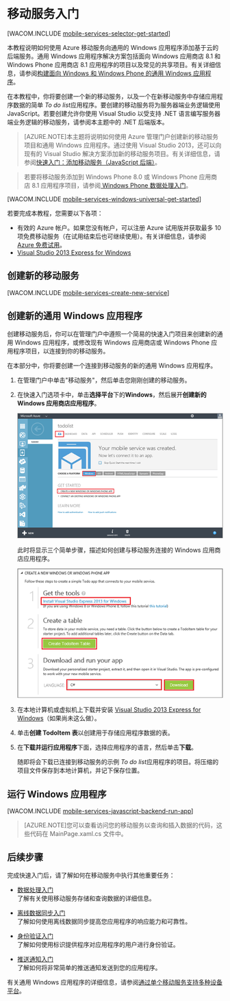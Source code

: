 <properties pageTitle="Windows 应用商店应用程序移动服务入门 | 移动开发人员中心" metaKeywords="" description="请按照本教程开始使用 Azure 移动服务在 C# 或 JavaScript 中进行 Windows 应用商店开发。 " metaCanonical="" services="mobile-services" documentationCenter="Mobile" title="Get started with Mobile Services" authors="glenga" solutions="" manager="dwrede" editor="" />

<tags 
wacn.date="04/11/2015"
ms.service="mobile-services" ms.workload="mobile" ms.tgt_pltfrm="mobile-windows-store" ms.devlang="dotnet" ms.topic="hero-article" ms.date="02/10/2015" ms.author="glenga" />

# <a name="getting-started"> </a>移动服务入门

[WACOM.INCLUDE [mobile-services-selector-get-started](../includes/mobile-services-selector-get-started.md)]

本教程说明如何使用 Azure 移动服务向通用的 Windows 应用程序添加基于云的后端服务。通用 Windows 应用程序解决方案包括面向 Windows 应用商店 8.1 和 Windows Phone 应用商店 8.1 应用程序的项目以及常见的共享项目。有关详细信息，请参阅[构建面向 Windows 和 Windows Phone 的通用 Windows 应用程序](https://msdn.microsoft.com/zh-CN/library/windows/apps/xaml/dn609832.aspx)。

在本教程中，你将要创建一个新的移动服务，以及一个在新移动服务中存储应用程序数据的简单 *To do list*应用程序。要创建的移动服务将为服务器端业务逻辑使用 JavaScript。若要创建允许你使用 Visual Studio 以受支持 .NET 语言编写服务器端业务逻辑的移动服务，请参阅本主题中的 .NET 后端版本。

>[AZURE.NOTE]本主题将说明如何使用 Azure 管理门户创建新的移动服务项目和通用 Windows 应用程序。通过使用 Visual Studio 2013，还可以向现有的 Visual Studio 解决方案添加新的移动服务项目。有关详细信息，请参阅[快速入门：添加移动服务（JavaScript 后端）](https://msdn.microsoft.com/zh-CN/library/windows/apps/xaml/dn263180.aspx)。

>若要将移动服务添加到 Windows Phone 8.0 或 Windows Phone 应用商店 8.1 应用程序项目，请参阅[ Windows Phone 数据处理入门](/zh-cn/documentation/articles/mobile-services-windows-phone-get-started-data)。

[WACOM.INCLUDE [mobile-services-windows-universal-get-started](../includes/mobile-services-windows-universal-get-started.md)]

若要完成本教程，您需要以下各项：

* 有效的 Azure 帐户。如果您没有帐户，可以注册 Azure 试用版并获取最多 10 项免费移动服务（在试用结束后也可继续使用）。有关详细信息，请参阅 [Azure 免费试用](/zh-cn/pricing/1rmb-trial/?WT.mc_id=A0E0E5C02&amp;returnurl=http%3A%2F%2Fwww.windowsazure.cn%2Fzh-cn%2Fdocumentation%2Farticles%2Fmobile-services-javascript-backend-windows-store-javascript-get-started%2F)。
* [Visual Studio 2013 Express for Windows] 

## 创建新的移动服务

[WACOM.INCLUDE [mobile-services-create-new-service](../includes/mobile-services-create-new-service.md)]

## 创建新的通用 Windows 应用程序

创建移动服务后，你可以在管理门户中遵照一个简易的快速入门项目来创建新的通用 Windows 应用程序，或修改现有 Windows 应用商店或 Windows Phone 应用程序项目，以连接到你的移动服务。 

在本部分中，你将要创建一个连接到移动服务的新的通用 Windows 应用程序。

1.  在管理门户中单击"移动服务"，然后单击您刚刚创建的移动服务。

   
2. 在快速入门选项卡中，单击**选择平台**下的**Windows**，然后展开**创建新的 Windows 应用商店应用程序**。

   ![](./media/mobile-services-javascript-backend-windows-store-dotnet-get-started/mobile-portal-quickstart.png)

   此时将显示三个简单步骤，描述如何创建与移动服务连接的 Windows 应用商店应用程序。

  	![](./media/mobile-services-javascript-backend-windows-store-dotnet-get-started/mobile-quickstart-steps.png)

3. 在本地计算机或虚拟机上下载并安装 [Visual Studio 2013 Express for Windows]（如果尚未这么做）。

4. 单击**创建 TodoItem 表**以创建用于存储应用程序数据的表。

5. 在**下载并运行应用程序**下面，选择应用程序的语言，然后单击**下载**。 

  	随即将会下载已连接到移动服务的示例 *To do list*应用程序的项目。将压缩的项目文件保存到本地计算机，并记下保存位置。

## 运行 Windows 应用程序

[WACOM.INCLUDE [mobile-services-javascript-backend-run-app](../includes/mobile-services-javascript-backend-run-app.md)]

>[AZURE.NOTE]您可以查看访问您的移动服务以查询和插入数据的代码，这些代码在 MainPage.xaml.cs 文件中。

## 后续步骤
完成快速入门后，请了解如何在移动服务中执行其他重要任务： 

* [数据处理入门]
  <br/>了解有关使用移动服务存储和查询数据的详细信息。

* [离线数据同步入门]
  <br/>了解如何使用离线数据同步提高您应用程序的响应能力和可靠性。

* [身份验证入门]
  <br/>了解如何使用标识提供程序对应用程序的用户进行身份验证。

* [推送通知入门] 
  <br/>了解如何将非常简单的推送通知发送到您的应用程序。

有关通用 Windows 应用程序的详细信息，请参阅[通过单个移动服务支持多种设备平台](/zh-cn/documentation/articles/mobile-services-how-to-use-multiple-clients-single-service#shared-vs)。

<!-- Anchors. -->
[移动服务入门]:#getting-started
[创建新的移动服务]:#create-new-service
[定义移动服务实例]:#define-mobile-service-instance
[后续步骤]:#next-steps

<!-- Images. -->



<!-- URLs. -->
[数据处理入门]: /zh-cn/documentation/articles/mobile-services-javascript-backend-windows-universal-dotnet-get-started-data
[数据处理入门]: /zh-cn/documentation/articles/mobile-services-windows-store-dotnet-get-started-data
[离线数据同步入门]: /zh-cn/documentation/articles/mobile-services-windows-store-dotnet-get-started-offline-data
[身份验证入门]: /zh-cn/documentation/articles/mobile-services-windows-store-dotnet-get-started-users
[推送通知入门]: /zh-cn/documentation/articles/mobile-services-javascript-backend-windows-store-dotnet-get-started-push
[Visual Studio 2013 Express for Windows]: http://go.microsoft.com/fwlink/?LinkId=257546
[移动服务 SDK]: http://go.microsoft.com/fwlink/?LinkId=257545
[管理门户]: https://manage.windowsazure.cn/
[使用 Visual Studio 2012 的移动服务中的数据处理入门]: /zh-cn/documentation/articles/mobile-services-windows-store-dotnet-get-started-data-vs2012
